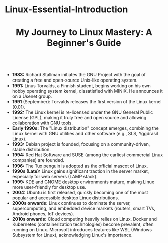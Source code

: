 # Linux-Essential-Introduction

<h1> <p align="center">
  <strong><style=color#023E8A>My Journey to Linux Mastery: A Beginner's Guide</strong>
</p></h1>

<br>

<br>

* **1983:** Richard Stallman initiates the GNU Project with the goal of creating a free and open-source Unix-like operating system.
* **1991:** Linus Torvalds, a Finnish student, begins working on his own hobby operating system kernel, dissatisfied with MINIX. He announces it on a Usenet group.
* **1991** (September): Torvalds releases the first version of the Linux kernel (0.01).
* **1992:** The Linux kernel is re-licensed under the GNU General Public License (GPL), making it truly free and open source and allowing collaboration with GNU tools.
* **Early 1990s:** The "Linux distribution" concept emerges, combining the Linux kernel with GNU utilities and other software (e.g., SLS, Yggdrasil Linux).
* **1993:** Debian project is founded, focusing on a community-driven, stable distribution.
* **1994:** Red Hat Software and SUSE (among the earliest commercial Linux companies) are founded.
* **1996:** The Tux penguin is adopted as the official mascot of Linux.
* **1990s (Late):** Linux gains significant traction in the server market, especially for web servers (LAMP stack).
* **1999:** KDE and GNOME desktop environments mature, making Linux more user-friendly for desktop use.
* **2004:** Ubuntu is first released, quickly becoming one of the most popular and accessible desktop Linux distributions.
* **2000s onwards:** Linux continues to dominate the server, supercomputing, and embedded device markets (routers, smart TVs, Android phones, IoT devices).
* **2010s onwards:** Cloud computing heavily relies on Linux. Docker and Kubernetes (containerization technologies) become prevalent, often running on Linux. Microsoft introduces features like WSL (Windows Subsystem for Linux), acknowledging Linux's importance.
